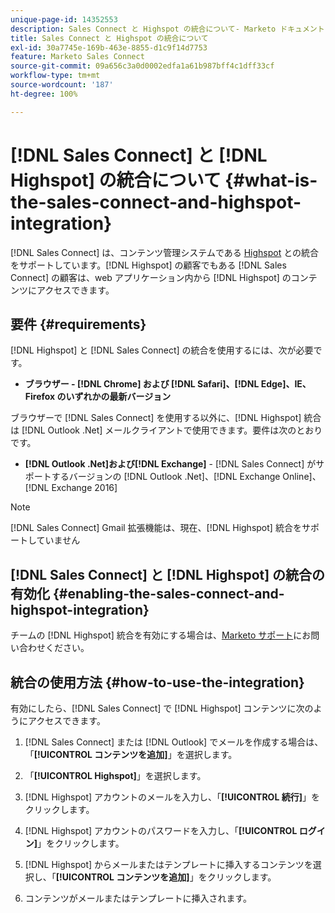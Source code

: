 ```yaml
---
unique-page-id: 14352553
description: Sales Connect と Highspot の統合について- Marketo ドキュメント — 製品ドキュメント
title: Sales Connect と Highspot の統合について
exl-id: 30a7745e-169b-463e-8855-d1c9f14d7753
feature: Marketo Sales Connect
source-git-commit: 09a656c3a0d0002edfa1a61b987bff4c1dff33cf
workflow-type: tm+mt
source-wordcount: '187'
ht-degree: 100%

---
```


# [!DNL Sales Connect] と [!DNL Highspot] の統合について {#what-is-the-sales-connect-and-highspot-integration}

[!DNL Sales Connect] は、コンテンツ管理システムである [Highspot](https://www.highspot.com/) との統合をサポートしています。[!DNL Highspot] の顧客でもある [!DNL Sales Connect] の顧客は、web アプリケーション内から [!DNL Highspot] のコンテンツにアクセスできます。

## 要件 {#requirements}

[!DNL Highspot] と [!DNL Sales Connect] の統合を使用するには、次が必要です。

* **ブラウザー - [!DNL Chrome] および [!DNL Safari]、[!DNL Edge]、IE、Firefox のいずれかの最新バージョン**

ブラウザーで [!DNL Sales Connect] を使用する以外に、[!DNL Highspot] 統合は [!DNL Outlook .Net] メールクライアントで使用できます。要件は次のとおりです。

* **[!DNL Outlook .Net]および[!DNL Exchange]** - [!DNL Sales Connect] がサポートするバージョンの [!DNL Outlook .Net]、[!DNL Exchange Online]、[!DNL Exchange 2016]

>[!NOTE]
>
>[!DNL Sales Connect] Gmail 拡張機能は、現在、[!DNL Highspot] 統合をサポートしていません

## [!DNL Sales Connect] と [!DNL Highspot] の統合の有効化 {#enabling-the-sales-connect-and-highspot-integration}

チームの [!DNL Highspot] 統合を有効にする場合は、[Marketo サポート](https://nation.marketo.com/t5/Support/ct-p/Support#)にお問い合わせください。

## 統合の使用方法 {#how-to-use-the-integration}

有効にしたら、[!DNL Sales Connect] で [!DNL Highspot] コンテンツに次のようにアクセスできます。

1. [!DNL Sales Connect] または [!DNL Outlook] でメールを作成する場合は、「**[!UICONTROL コンテンツを追加]**」を選択します。

1. 「**[!UICONTROL Highspot]**」を選択します。

1. [!DNL Highspot] アカウントのメールを入力し、「**[!UICONTROL 続行]**」をクリックします。

1. [!DNL Highspot] アカウントのパスワードを入力し、「**[!UICONTROL ログイン]**」をクリックします。

1. [!DNL Highspot] からメールまたはテンプレートに挿入するコンテンツを選択し、「**[!UICONTROL コンテンツを追加]**」をクリックします。

1. コンテンツがメールまたはテンプレートに挿入されます。
